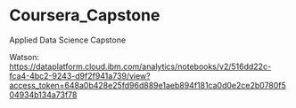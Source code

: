 # Coursera_Capstone
Applied Data Science Capstone

Watson:
https://dataplatform.cloud.ibm.com/analytics/notebooks/v2/516dd22c-fca4-4bc2-9243-d9f2f941a739/view?access_token=648a0b428e25fd96d889e1aeb894f181ca0d0e2ce2b0780f504934b134a73f78
